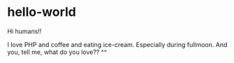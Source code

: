 # hello-world

Hi humans!!

I love PHP and coffee and eating ice-cream. Especially during fullmoon.
And you, tell me, what do you love?? ^^
